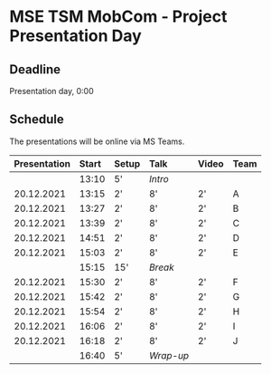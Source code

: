 # MSE TSM MobCom - Project Presentation Day
## Deadline
Presentation day, 0:00

## Schedule
The presentations will be online via MS Teams.

Presentation|Start|Setup|Talk|Video|Team
:---|:---|:---|:---|:---|:---
 | |13:10|5'|_Intro_
20.12.2021|13:15|2'|8'|2'|A
20.12.2021|13:27|2'|8'|2'|B
20.12.2021|13:39|2'|8'|2'|C
20.12.2021|14:51|2'|8'|2'|D
20.12.2021|15:03|2'|8'|2'|E
 | |15:15|15'|_Break_
20.12.2021|15:30|2'|8'|2'|F
20.12.2021|15:42|2'|8'|2'|G
20.12.2021|15:54|2'|8'|2'|H
20.12.2021|16:06|2'|8'|2'|I
20.12.2021|16:18|2'|8'|2'|J
 | |16:40|5'|_Wrap-up_
